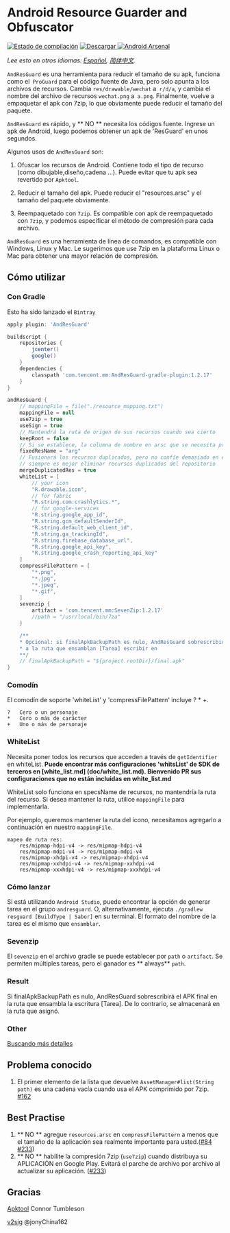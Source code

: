 # Android Resource Guarder and Obfuscator

[![Estado de compilación](https://travis-ci.org/shwenzhang/AndResGuard.svg?branch=master)](https://travis-ci.org/shwenzhang/AndResGuard)
[ ![Descargar](https://api.bintray.com/packages/wemobiledev/maven/com.tencent.mm%3AAndResGuard-core/images/download.svg) ](https://bintray.com/wemobiledev/maven/com.tencent.mm%3AAndResGuard-core/_latestVersion)
[![Android Arsenal](https://img.shields.io/badge/Android%20Arsenal-AndResGuard-green.svg?style=true)](https://android-arsenal.com/details/1/3034)

*Lee esto en otros idiomas: [Español](README.md), [简体中文](README.zh-cn.md).*

`AndResGuard` es una herramienta para reducir el tamaño de su apk, funciona como el` ProGuard` para el código fuente de Java, pero solo apunta a los archivos de recursos. Cambia `res/drawable/wechat` a` r/d/a`, y cambia el nombre del archivo de recursos `wechat.png` a` a.png`. Finalmente, vuelve a empaquetar el apk con 7zip, lo que obviamente puede reducir el tamaño del paquete.

`AndResGuard` es rápido, y ** NO ** necesita los códigos fuente. Ingrese un apk de Android, luego podemos obtener un apk de 'ResGuard' en unos segundos.

Algunos usos de `AndResGuard` son:

1. Ofuscar los recursos de Android. Contiene todo el tipo de recurso (como dibujable,diseño,cadena ...). Puede evitar que tu apk sea revertido por `Apktool`.

2. Reducir el tamaño del apk. Puede reducir el "resources.arsc" y el tamaño del paquete obviamente.

3. Reempaquetado con `7zip`. Es compatible con apk de reempaquetado con `7zip`, y podemos especificar el método de compresión para cada archivo.

`AndResGuard` es una herramienta de línea de comandos, es compatible con Windows, Linux y Mac. Le sugerimos que use 7zip en la plataforma Linux o Mac para obtener una mayor relación de compresión.

## Cómo utilizar
### Con Gradle
Esto ha sido lanzado el `Bintray`
```gradle
apply plugin: 'AndResGuard'

buildscript {
    repositories {
        jcenter()
        google()
    }
    dependencies {
        classpath 'com.tencent.mm:AndResGuard-gradle-plugin:1.2.17'
    }
}

andResGuard {
    // mappingFile = file("./resource_mapping.txt")
    mappingFile = null
    use7zip = true
    useSign = true
    // Mantendrá la ruta de origen de sus recursos cuando sea cierto
    keepRoot = false
    // Si se establece, la columna de nombre en arsc que se necesita proteger se mantendrá en este valor
    fixedResName = "arg"
    // Fusionará los recursos duplicados, pero no confíe demasiado en esta característica.
    // siempre es mejor eliminar recursos duplicados del repositorio
    mergeDuplicatedRes = true
    whiteList = [
        // your icon
        "R.drawable.icon",
        // for fabric
        "R.string.com.crashlytics.*",
        // for google-services
        "R.string.google_app_id",
        "R.string.gcm_defaultSenderId",
        "R.string.default_web_client_id",
        "R.string.ga_trackingId",
        "R.string.firebase_database_url",
        "R.string.google_api_key",
        "R.string.google_crash_reporting_api_key"
    ]
    compressFilePattern = [
        "*.png",
        "*.jpg",
        "*.jpeg",
        "*.gif",
    ]
    sevenzip {
        artifact = 'com.tencent.mm:SevenZip:1.2.17'
        //path = "/usr/local/bin/7za"
    }

    /**
    * Opcional: si finalApkBackupPath es nulo, AndResGuard sobrescribirá el apk final
    * a la ruta que ensamblan [Tarea] escribir en
    **/
    // finalApkBackupPath = "${project.rootDir}/final.apk"
}
```

### Comodín
El comodín de soporte 'whiteList' y 'compressFilePattern' incluye ? * +.

```
?	Cero o un personaje
*	Cero o más de carácter
+	Uno o más de personaje
```

### WhiteList
Necesita poner todos los recursos que acceden a través de `getIdentifier` en whiteList.
**Puede encontrar más configuraciones 'whitsList' de SDK de terceros en [white_list.md] (doc/white_list.md). Bienvenido PR sus configuraciones que no están incluidas en white_list.md**

WhiteList solo funciona en specsName de recursos, no mantendría la ruta del recurso.
Si desea mantener la ruta, utilice `mappingFile` para implementarla.

Por ejemplo, queremos mantener la ruta del ícono, necesitamos agregarlo a continuación en nuestro `mappingFile`.
```
mapeo de ruta res:
    res/mipmap-hdpi-v4 -> res/mipmap-hdpi-v4
    res/mipmap-mdpi-v4 -> res/mipmap-mdpi-v4
    res/mipmap-xhdpi-v4 -> res/mipmap-xhdpi-v4
    res/mipmap-xxhdpi-v4 -> res/mipmap-xxhdpi-v4
    res/mipmap-xxxhdpi-v4 -> res/mipmap-xxxhdpi-v4
```

### Cómo lanzar
Si está utilizando `Android Studio`, puede encontrar la opción de generar tarea en el grupo ```andresguard```.
O, alternativamente, ejecuta ```./gradlew resguard [BuildType | Sabor]``` en su terminal. El formato del nombre de la tarea es el mismo que `ensamblar`.

### Sevenzip
El `sevenzip` en el archivo gradle se puede establecer por `path` o `artifact`. Se permiten múltiples tareas, pero el ganador es ** always** `path`.

### Result
Si finalApkBackupPath es nulo, AndResGuard sobrescribirá el APK final en la ruta que ensambla la escritura [Tarea]. De lo contrario, se almacenará en la ruta que asignó.

### Other
[Buscando más detalles](doc/how_to_work.md)


## Problema conocido
1. El primer elemento de la lista que devuelve `AssetManager#list(String path)` es una cadena vacía cuando usa el APK comprimido por 7zip. [#162](https://github.com/shwenzhang/AndResGuard/issues/162)

## Best Practise
1. ** NO ** agregue `resources.arsc` en `compressFilePattern` a menos que el tamaño de la aplicación sea realmente importante para usted.([#84](https://github.com/shwenzhang/AndResGuard/issues/84) [#233](https://github.com/shwenzhang/AndResGuard/issues/233))
2. ** NO ** habilite la compresión 7zip (`use7zip`) cuando distribuya su APLICACIÓN en Google Play. Evitará el parche de archivo por archivo al actualizar su aplicación. ([#233](https://github.com/shwenzhang/AndResGuard/issues/233))


## Gracias
[Apktool](https://github.com/iBotPeaches/Apktool) Connor Tumbleson

[v2sig](https://github.com/shwenzhang/AndResGuard/pull/133) @jonyChina162
